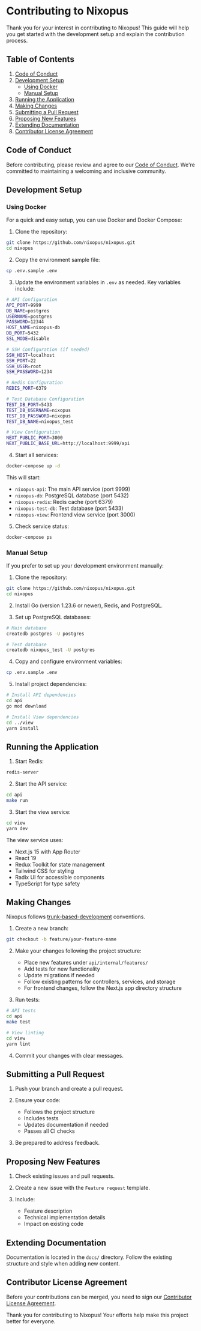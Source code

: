 # Contributing to Nixopus

Thank you for your interest in contributing to Nixopus! This guide will help you get started with the development setup and explain the contribution process.

## Table of Contents

1. [Code of Conduct](#code-of-conduct)
2. [Development Setup](#development-setup)
   - [Using Docker](#using-docker)
   - [Manual Setup](#manual-setup)
3. [Running the Application](#running-the-application)
4. [Making Changes](#making-changes)
5. [Submitting a Pull Request](#submitting-a-pull-request)
6. [Proposing New Features](#proposing-new-features)
7. [Extending Documentation](#extending-documentation)
8. [Contributor License Agreement](#contributor-license-agreement)

## Code of Conduct

Before contributing, please review and agree to our [Code of Conduct](/code-of-conduct/index.md). We're committed to maintaining a welcoming and inclusive community.

## Development Setup

### Using Docker

For a quick and easy setup, you can use Docker and Docker Compose:

1. Clone the repository:
```bash
git clone https://github.com/nixopus/nixopus.git
cd nixopus
```

2. Copy the environment sample file:
```bash
cp .env.sample .env
```

3. Update the environment variables in `.env` as needed. Key variables include:
```bash
# API Configuration
API_PORT=9999
DB_NAME=postgres
USERNAME=postgres
PASSWORD=12344
HOST_NAME=nixopus-db
DB_PORT=5432
SSL_MODE=disable

# SSH Configuration (if needed)
SSH_HOST=localhost
SSH_PORT=22
SSH_USER=root
SSH_PASSWORD=1234

# Redis Configuration
REDIS_PORT=6379

# Test Database Configuration
TEST_DB_PORT=5433
TEST_DB_USERNAME=nixopus
TEST_DB_PASSWORD=nixopus
TEST_DB_NAME=nixopus_test

# View Configuration
NEXT_PUBLIC_PORT=3000
NEXT_PUBLIC_BASE_URL=http://localhost:9999/api
```

4. Start all services:
```bash
docker-compose up -d
```

This will start:
- `nixopus-api`: The main API service (port 9999)
- `nixopus-db`: PostgreSQL database (port 5432)
- `nixopus-redis`: Redis cache (port 6379)
- `nixopus-test-db`: Test database (port 5433)
- `nixopus-view`: Frontend view service (port 3000)

5. Check service status:
```bash
docker-compose ps
```

### Manual Setup

If you prefer to set up your development environment manually:

1. Clone the repository:
```bash
git clone https://github.com/nixopus/nixopus.git
cd nixopus
```

2. Install Go (version 1.23.6 or newer), Redis, and PostgreSQL.

3. Set up PostgreSQL databases:
```bash
# Main database
createdb postgres -U postgres

# Test database
createdb nixopus_test -U postgres
```

4. Copy and configure environment variables:
```bash
cp .env.sample .env
```

5. Install project dependencies:
```bash
# Install API dependencies
cd api
go mod download

# Install View dependencies
cd ../view
yarn install
```

## Running the Application

1. Start Redis:
```bash
redis-server
```

2. Start the API service:
```bash
cd api
make run
```

3. Start the view service:
```bash
cd view
yarn dev
```

The view service uses:
- Next.js 15 with App Router
- React 19
- Redux Toolkit for state management
- Tailwind CSS for styling
- Radix UI for accessible components
- TypeScript for type safety

## Making Changes

Nixopus follows [trunk-based-development](https://www.atlassian.com/continuous-delivery/continuous-integration/trunk-based-development) conventions.

1. Create a new branch:
```bash
git checkout -b feature/your-feature-name
```

2. Make your changes following the project structure:
   - Place new features under `api/internal/features/`
   - Add tests for new functionality
   - Update migrations if needed
   - Follow existing patterns for controllers, services, and storage
   - For frontend changes, follow the Next.js app directory structure

3. Run tests:
```bash
# API tests
cd api
make test

# View linting
cd view
yarn lint
```

4. Commit your changes with clear messages.

## Submitting a Pull Request

1. Push your branch and create a pull request.

2. Ensure your code:
   - Follows the project structure
   - Includes tests
   - Updates documentation if needed
   - Passes all CI checks

3. Be prepared to address feedback.

## Proposing New Features

1. Check existing issues and pull requests.

2. Create a new issue with the `Feature request` template.

3. Include:
   - Feature description
   - Technical implementation details
   - Impact on existing code

## Extending Documentation

Documentation is located in the `docs/` directory. Follow the existing structure and style when adding new content.

## Contributor License Agreement

Before your contributions can be merged, you need to sign our [Contributor License Agreement](CONTRIBUTOR_LICENSE_AGREEMENT.md).

Thank you for contributing to Nixopus! Your efforts help make this project better for everyone.